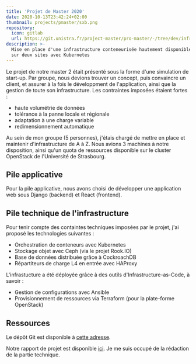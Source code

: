 ```yaml
---
title: 'Projet de Master 2020'
date: 2020-10-13T23:42:24+02:00
thumbnail: projects/pmaster/sxb.png
repository:
  icon: gitlab
  url: https://git.unistra.fr/project-master/pro-master/-/tree/dev/infra
description: >-
  Mise en place d'une infrastructure conteneurisée hautement disponible
  sur deux sites avec Kubernetes
---
```


Le projet de notre master 2 était présenté sous la forme d'une simulation de start-up.
Par groupe, nous devions trouver un concept, puis convaincre un client, et assurer à la fois
le développment de l'application, ainsi que la gestion de toute son infrastructure.
Les contraintes imposées étaient fortes :

- haute volumétrie de données
- tolérance à la panne locale et régionale
- adaptation à une charge variable
- redimensionnement automatique

Au sein de mon groupe (5 personnes), j'étais chargé de mettre en place et maintenir d'infrastructure de A à Z.
Nous avions 3 machines à notre disposition, ainsi qu'un quota de ressources disponible sur le cluster OpenStack de l'Université de Strasbourg.

## Pile applicative

Pour la pile applicative, nous avons choisi de développer une application web sous Django (backend) et React (frontend).

## Pile technique de l'infrastructure

Pour tenir compte des containtes techniques imposées par le projet, j'ai proposé les technologies suivantes :

- Orchestration de conteneurs avec Kubernetes
- Stockage objet avec Ceph (via le projet Rook.IO)
- Base de données distribuée grâce à CockroachDB
- Répartiteurs de charge L4 en entrée avec HAProxy

L'infrastucture a été déployée grâce à des outils d'Infrastructure-as-Code, à savoir :

- Gestion de configurations avec Ansible
- Provisionnement de ressources via Terraform (pour la plate-forme OpenStack)

## Ressources

Le dépôt Git est disponible à [cette adresse](https://git.unistra.fr/project-master/pro-master/-/tree/dev/infra).

Notre rapport de projet est disponible [ici](/docs/projet_master_2020.pdf). Je me suis occupé de la rédaction de la partie technique.
